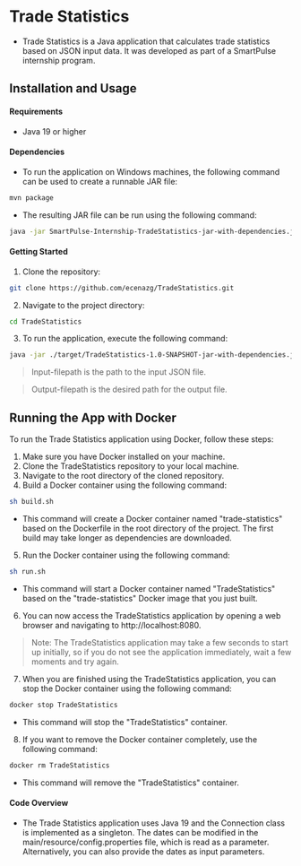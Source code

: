 # Trade Statistics

* Trade Statistics is a Java application that calculates trade statistics based on JSON input data. It was developed as part of a SmartPulse internship program.

## Installation and Usage

#### Requirements

- Java 19 or higher

#### Dependencies 

- To run the application on Windows machines, the following command can be used to create a runnable JAR file:
```bash
mvn package
```
- The resulting JAR file can be run using the following command:

```bash
java -jar SmartPulse-Internship-TradeStatistics-jar-with-dependencies.jar
```

#### Getting Started

1. Clone the repository:
```bash
git clone https://github.com/ecenazg/TradeStatistics.git
```

2. Navigate to the project directory:
```bash
cd TradeStatistics
```
3. To run the application, execute the following command:
```bash
java -jar ./target/TradeStatistics-1.0-SNAPSHOT-jar-with-dependencies.jar [input-filepath] [output-filepath]
```
> Input-filepath is the path to the input JSON file.

> Output-filepath is the desired path for the output file.

## Running the App with Docker

To run the Trade Statistics application using Docker, follow these steps:

1. Make sure you have Docker installed on your machine.
2. Clone the TradeStatistics repository to your local machine.
3. Navigate to the root directory of the cloned repository.
4. Build a Docker container using the following command:
```bash
sh build.sh
```
- This command will create a Docker container named "trade-statistics" based on the Dockerfile in the root directory of the project. The first build may take longer as dependencies are downloaded.

5. Run the Docker container using the following command:
```bash
sh run.sh
```
- This command will start a Docker container named "TradeStatistics" based on the "trade-statistics" Docker image that you just built.

6. You can now access the TradeStatistics application by opening a web browser and navigating to http://localhost:8080.
> Note: The TradeStatistics application may take a few seconds to start up initially, so if you do not see the application immediately, wait a few moments and try again.
7. When you are finished using the TradeStatistics application, you can stop the Docker container using the following command:
```bash
docker stop TradeStatistics
```
- This command will stop the "TradeStatistics" container.

8. If you want to remove the Docker container completely, use the following command:
```bash
docker rm TradeStatistics
```
- This command will remove the "TradeStatistics" container.

#### Code Overview

* The Trade Statistics application uses Java 19 and the Connection class is implemented as a singleton. The dates can be modified in the main/resource/config.properties file, which is read as a parameter. Alternatively, you can also provide the dates as input parameters.

